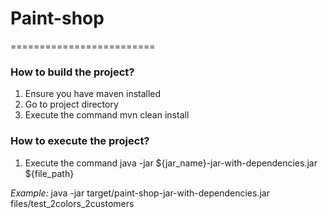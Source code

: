 # Paint-shop
=========================

### How to build the project?
1. Ensure you have maven installed
2. Go to project directory
3. Execute the command
mvn clean install

### How to execute the project?

1. Execute the command
java -jar ${jar_name}-jar-with-dependencies.jar ${file_path}

*Example:*
java -jar target/paint-shop-jar-with-dependencies.jar files/test_2colors_2customers
